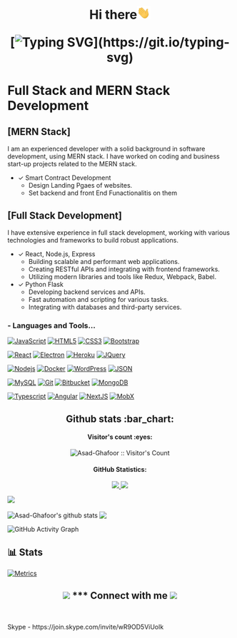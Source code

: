 <!-- ![Eana Hufwe](https://github.com/blueset/blueset/raw/cda8ec1230cbee16a3a7dc52a4b2272619588233/EanaHandwritingAnimated.svg) -->



<h1 align="center">Hi there<img src="https://raw.githubusercontent.com/KevinPatel04/KevinPatel04/master/Hi.gif" width="30px">

[![Typing SVG](https://readme-typing-svg.herokuapp.com?font=Architects+Daughter&color=7AF79A&size=30&lines=Hey!+I+am+software+developer;I+am+mern+stack+Developer...;)](https://git.io/typing-svg)
  
  
  
  
<h1>Full Stack and MERN Stack Development</h1>

<h2>[MERN Stack]</h2>
<p>I am an experienced developer with a solid background in software development, using MERN stack. I have worked on coding and business start-up projects related to the MERN stack.</p>

<ul>
    <li>✓ Smart Contract Development
        <ul>
            <li>Design Landing Pgaes of websites.</li>
            <li>Set backend and front End Funactionalitis on them </li>
        </ul>
    </li>
</ul>

<h2>[Full Stack Development]</h2>
<p>I have extensive experience in full stack development, working with various technologies and frameworks to build robust applications.</p>

<ul>
    <li>✓ React, Node.js, Express
        <ul>
            <li>Building scalable and performant web applications.</li>
            <li>Creating RESTful APIs and integrating with frontend frameworks.</li>
            <li>Utilizing modern libraries and tools like Redux, Webpack, Babel.</li>
        </ul>
    </li>
    <li>✓ Python Flask
        <ul>
            <li>Developing backend services and APIs.</li>
            <li>Fast automation and scripting for various tasks.</li>
            <li>Integrating with databases and third-party services.</li>
        </ul>
    </li>
</ul>


### - Languages and Tools...

<p align="center">

  [![JavaScript](https://img.shields.io/badge/-JavaScript-black?style=flat&logo=javascript&link=https://github.com/BRdhanani)](https://github.com/Timon0305) 
  [![HTML5](https://img.shields.io/badge/-HTML5-E34F26?style=flat&logo=html5&logoColor=white&link=https://github.com/BRdhanani)](https://github.com/Timon0305) 
  [![CSS3](https://img.shields.io/badge/-CSS3-1572B6?style=flat&logo=css3&link=https://github.com/BRdhanani)](https://github.com/Timon0305) 
  [![Bootstrap](https://img.shields.io/badge/-Bootstrap-563D7C?style=flat&logo=bootstrap&link=https://github.com/BRdhanani)](https://github.com/Timon0305) 
  
  [![React](https://img.shields.io/badge/-React-black?style=flat&logo=react&link=https://github.com/BRdhanani)](https://github.com/Timon0305) 
  [![Electron](https://img.shields.io/badge/-Electron-gray?style=flat&logo=electron&link=https://github.com/BRdhanani)](https://github.com/Timon0305) 
  [![Heroku](https://img.shields.io/badge/-Heroku-gray?style=flat&logo=heroku&link=https://github.com/BRdhanani)](https://github.com/Timon0305) 
  [![JQuery](https://img.shields.io/badge/-JQuery-blue?style=flat&logo=jquery&link=https://github.com/BRdhanani)](https://github.com/Timon0305) 
  
  [![Nodejs](https://img.shields.io/badge/-Nodejs-green?style=flat&logo=Node.js&link=https://github.com/BRdhanani)](https://github.com/Timon0305) 
  [![Docker](https://img.shields.io/badge/-Docker-black?style=flat&logo=docker&link=https://github.com/BRdhanani)](https://github.com/Timon0305) 
  [![WordPress](https://img.shields.io/badge/-WordPress-blue?style=flat&logo=wordpress&link=https://github.com/BRdhanani)](https://github.com/Timon0305) 
  [![JSON](https://img.shields.io/badge/-json-02569B?style=flat&logo=json&link=https://github.com/BRdhanani)](https://github.com/Timon0305)
  
  [![MySQL](https://img.shields.io/badge/-MySQL-black?style=flat&logo=mysql&link=https://github.com/BRdhanani)](https://github.com/Timon0305)
  [![Git](https://img.shields.io/badge/-Git-black?style=flat&logo=git&link=https://github.com/BRdhanani)](https://github.com/BRdhanani) 
  [![Bitbucket](https://img.shields.io/badge/-Bitbucket-blue?style=flat&logo=bitbucket&link=https://github.com/BRdhanani)](https://github.com/Timon0305)
  [![MongoDB](https://img.shields.io/badge/-MongoDB-FCA121?style=flat&logo=mongodb&link=https://github.com/BRdhanani)](https://gitlab.com/Timon0305) 
  
  [![Typescript](https://img.shields.io/badge/-TypeScript-white?style=flat&logo=typescript&link=https://github.com/BRdhanani)](https://github.com/Timon0305)
  [![Angular](https://img.shields.io/badge/-Angular-red?style=flat&logo=angular&link=https://github.com/BRdhanani)](https://github.com/Timon0305) 
  [![NextJS](https://img.shields.io/badge/-NextJS-black?style=flat&logo=nextjs&link=https://github.com/BRdhanani)](https://github.com/Timon0305)
  [![MobX](https://img.shields.io/badge/-MobX-gray?style=flat&logo=mobx&link=https://github.com/BRdhanani)](https://gitlab.com/Timon0305) 

</p>

<h2 align="center">Github stats :bar_chart:</h2>

<h4 align="center">Visitor's count :eyes:</h4>

<p align="center"><img src="https://profile-counter.glitch.me/{Asad-Ghafoor}/count.svg" alt="Asad-Ghafoor :: Visitor's Count" /></p>

<h4 align="center">GitHub Statistics:</h4>
<p align="center">
<a href="https://github.com/Asad-Ghafoor">
  <img height="180em" src="https://github-readme-stats-eight-theta.vercel.app/api?username=Asad-Ghafoor&show_icons=true&theme=algolia&include_all_commits=true&count_private=true"/>
  <img height="180em" src="https://github-readme-stats-eight-theta.vercel.app/api/top-langs/?username=Asad-Ghafoor&layout=compact&langs_count=8&theme=algolia"/>
</a>

   ![](https://github-readme-streak-stats.herokuapp.com/?user=Asad-Ghafoor&theme=radical&hide_border=true)
</p>

<img align="center" src="https://github-readme-stats.vercel.app/api?username=Asad-Ghafoor&show_icons=true&include_all_commits=true&theme=radical" alt="Asad-Ghafoor's github stats" />
<img align="center" src="https://github-readme-stats.vercel.app/api/top-langs/?username=Asad-Ghafoor&layout=compact&theme=radical" />



<p align="centre">
 
![GitHub Activity Graph](https://activity-graph.herokuapp.com/graph?username=Asad-Ghafoor&bg_color=000000&color=4fff67&line=4fff67&point=ffffff&area=true&hide_border=true)  
</p>


##  📊 Stats

[![Metrics](https://metrics.lecoq.io/Asad-Ghafoor?template=classic&base.header=0&base.metadata=0&isocalendar=1&languages=1&people=1&isocalendar.duration=half-year&languages.limit=8&languages.sections=most-used&languages.colors=github&languages.threshold=0%25&languages.indepth=false&languages.recent.load=300&languages.recent.days=14&people.limit=24&people.size=28&people.types=followers%2C%20following&people.identicons=false&people.shuffle=false&config.timezone=Asia%2FCalcutta)](https://www.github.com/Asad-Ghafoor)


<div  align="center">
<h2><img src="https://media.giphy.com/media/ObNTw8Uzwy6KQ/giphy.gif" width="30px">&nbsp;*** Connect with me <img src='https://raw.githubusercontent.com/ShahriarShafin/ShahriarShafin/main/Assets/handshake.gif' width="100px"> </h2>
<br />
 <div align="left">
<p>
Skype - https://join.skype.com/invite/wR9OD5ViUolk
</p>
<p>
<!-- Outlook - <a href="mailto:timon0305@outlook.com">timon0305@outlook.com</a> -->
</p>
</div>
</div>
